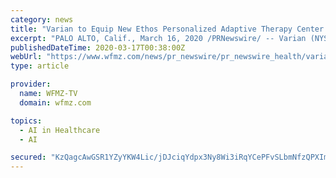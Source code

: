 ```yaml
---
category: news
title: "Varian to Equip New Ethos Personalized Adaptive Therapy Center in Phoenix"
excerpt: "PALO ALTO, Calif., March 16, 2020 /PRNewswire/ -- Varian (NYSE: VAR) today announced it was selected to equip the new Ethos Personalized Adaptive Therapy Center in Phoenix, Arizona, and help"
publishedDateTime: 2020-03-17T00:38:00Z
webUrl: "https://www.wfmz.com/news/pr_newswire/pr_newswire_health/varian-to-equip-new-ethos-personalized-adaptive-therapy-center-in/article_db430520-912a-5b81-8dd6-2c00c7b1f532.html"
type: article

provider:
  name: WFMZ-TV
  domain: wfmz.com

topics:
  - AI in Healthcare
  - AI

secured: "KzQagcAwGSR1YZyYKW4Lic/jDJciqYdpx3Ny8Wi3iRqYCePFvSLbmNfzQPXIm+jLjLSLGeekHy5f+uHBiDUZ/7Hk1LP8e45e45va/dLJvIIYRqjW3FBVecCfGUequV9n2hIQFZ8TPmPwlOIT2ejVVMArkgfv7C/9bahewqocEGg/zwCo8uwS23cD7+M54xp98mlzZwH4xhZzT4J9PTsZtYjSCCEC+/rbJS7tgiUfRE0JccSrpTO4QDaLHEjMDibW5vWyaemmjzU+M/hBG/yRbTCjQ38JX5jWL8FGFPolEgCyGMjalF8HQPoPvOcFbssX;Et9tZ4tkCMMJBSridQXNrw=="
---
```


